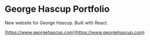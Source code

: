 # George Hascup Portfolio
New website for George Hascup. Built with React.

[https://www.georgehascup.com](https://www.georgehascup.com)
